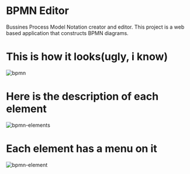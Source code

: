 # BPMN Editor
Bussines Process Model Notation creator and editor.
This project is a web based application that constructs BPMN diagrams.

# This is how it looks(ugly, i know)
![bpmn](https://i.paste.pics/b92f74674e6adaf1fc12b102037b0424.png)

# Here is the description of each element
![bpmn-elements](https://i.paste.pics/90c227f5ac1dea9b6fdfbc79fc7848ef.png)

# Each element has a menu on it
![bpmn-element](https://i.paste.pics/8fdc2f5270ac23905a19f70f5b012a85.png)
